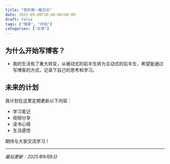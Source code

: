 ```yaml
---
title: "我的第一篇日志"
date: 2025-09-08T10:00:00+08:00
draft: false
tags: ["博客", "开始"]
categories: ["日常"]
---
```


## 为什么开始写博客？

- 我的生活有了重大转变，从被动式的前半生转为主动式的后半生，希望能通过写博客的方式，记录下自己的思考和学习。

## 未来的计划

我计划在这里定期更新以下内容：

- 学习笔记
- 视频分享
- 读书心得
- 生活感悟

期待与大家交流学习！

---

*最后更新：2025年9月8日*